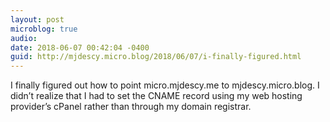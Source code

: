 ```yaml
---
layout: post
microblog: true
audio: 
date: 2018-06-07 00:42:04 -0400
guid: http://mjdescy.micro.blog/2018/06/07/i-finally-figured.html
---
```

I finally figured out how to point micro.mjdescy.me to mjdescy.micro.blog. I didn’t realize that I had to set the CNAME record using my web hosting provider’s cPanel rather than through my domain registrar.
